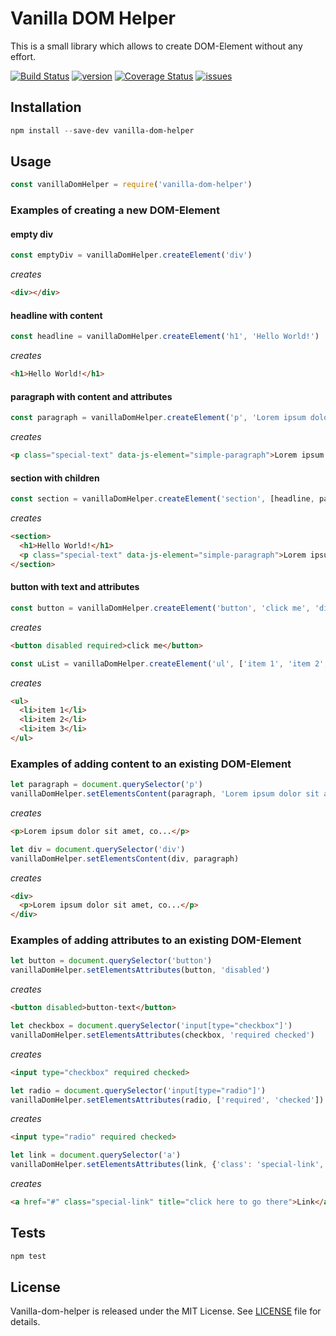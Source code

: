 # Vanilla DOM Helper
This is a small library which allows to create DOM-Element without any effort.

[![Build Status](https://travis-ci.org/seebaermichi/vanilla-dom-helper.svg?branch=master)](https://travis-ci.org/seebaermichi/html-importer)
[![version](https://img.shields.io/npm/v/vanilla-dom-helper.svg?style=flat-square)](https://www.npmjs.com/package/vanilla-dom-helper)
[![Coverage Status](https://coveralls.io/repos/github/seebaermichi/vanilla-dom-helper/badge.svg?branch=master)](https://coveralls.io/github/seebaermichi/vanilla-dom-helper?branch=master)
[![issues](https://img.shields.io/github/issues/seebaermichi/vanilla-dom-helper.svg?style=flat-square)](https://github.com/seebaermichi/vanilla-dom-helper/issues)
## Installation
```powershell
npm install --save-dev vanilla-dom-helper
```

## Usage
```javascript
const vanillaDomHelper = require('vanilla-dom-helper')
```
### Examples of creating a new DOM-Element
#### empty div
```javascript
const emptyDiv = vanillaDomHelper.createElement('div')
```
_creates_
```html
<div></div>
```
#### headline with content
```javascript
const headline = vanillaDomHelper.createElement('h1', 'Hello World!')
```
_creates_
```html
<h1>Hello World!</h1>
```
#### paragraph with content and attributes
```javascript
const paragraph = vanillaDomHelper.createElement('p', 'Lorem ipsum dolor sit amet, co...', {'class': 'special-text', 'data-js-element': 'simple-paragraph'})
```
_creates_
```html
<p class="special-text" data-js-element="simple-paragraph">Lorem ipsum dolor sit amet, co...</p>
```
#### section with children
```javascript
const section = vanillaDomHelper.createElement('section', [headline, paragraph])
```
_creates_
```html
<section>
  <h1>Hello World!</h1>
  <p class="special-text" data-js-element="simple-paragraph">Lorem ipsum dolor sit amet, co...</p>
</section>
```
#### button with text and attributes
```javascript
const button = vanillaDomHelper.createElement('button', 'click me', 'disabled required')
```
_creates_
```html
<button disabled required>click me</button>
```
```javascript
const uList = vanillaDomHelper.createElement('ul', ['item 1', 'item 2', 'item 3'])
```
_creates_
```html
<ul>
  <li>item 1</li>
  <li>item 2</li>
  <li>item 3</li>
</ul>
```
### Examples of adding content to an existing DOM-Element
```javascript
let paragraph = document.querySelector('p')
vanillaDomHelper.setElementsContent(paragraph, 'Lorem ipsum dolor sit amet, co...')
```
_creates_
```html
<p>Lorem ipsum dolor sit amet, co...</p>
```
```javascript
let div = document.querySelector('div')
vanillaDomHelper.setElementsContent(div, paragraph)
```
_creates_
```html
<div>
  <p>Lorem ipsum dolor sit amet, co...</p>
</div>
```
### Examples of adding attributes to an existing DOM-Element
```javascript
let button = document.querySelector('button')
vanillaDomHelper.setElementsAttributes(button, 'disabled')
```
_creates_
```html
<button disabled>button-text</button>
```
```javascript
let checkbox = document.querySelector('input[type="checkbox"]')
vanillaDomHelper.setElementsAttributes(checkbox, 'required checked')
```
_creates_
```html
<input type="checkbox" required checked>
```
```javascript
let radio = document.querySelector('input[type="radio"]')
vanillaDomHelper.setElementsAttributes(radio, ['required', 'checked'])
```
_creates_
```html
<input type="radio" required checked>
```
```javascript
let link = document.querySelector('a')
vanillaDomHelper.setElementsAttributes(link, {'class': 'special-link', 'title': 'click here to go there'})
```
_creates_
```html
<a href="#" class="special-link" title="click here to go there">Link</a>
```

## Tests
```powershell
npm test
```

## License
Vanilla-dom-helper is released under the MIT License. See [LICENSE][1] file for details.

[1]: https://github.com/seebaermichi/vanilla-dom-helper/blob/master/LICENSE
